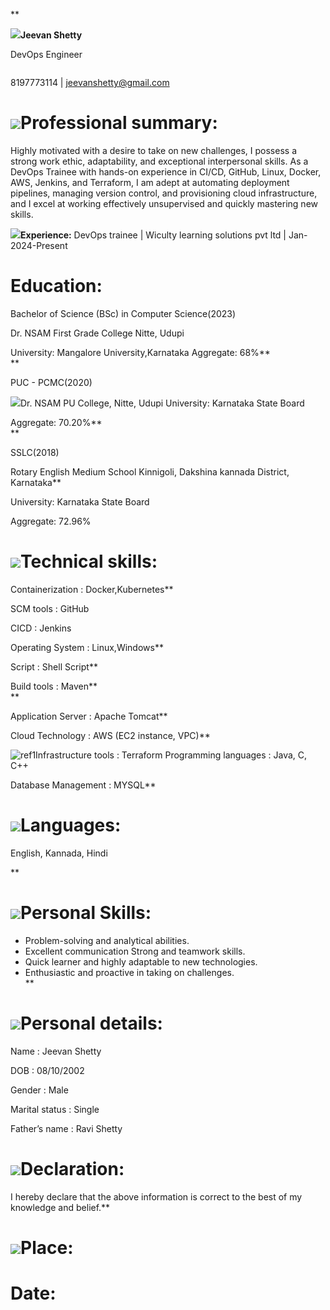 **  

![](Aspose.Words.36b4a0b9-071a-414d-98ab-bc73aebe3020.001.png)**Jeevan Shetty** 

DevOps Engineer 

`                                                                      `8197773114   |  jeevanshetty@gmail.com 


# ![](Aspose.Words.36b4a0b9-071a-414d-98ab-bc73aebe3020.002.png)**Professional summary:**                                                                                 
Highly motivated with a desire to take on new challenges, I possess a strong work ethic, adaptability, and exceptional interpersonal skills. As a DevOps Trainee with hands-on experience in CI/CD, GitHub, Linux, Docker, AWS, Jenkins, and Terraform, I am adept at automating deployment pipelines, managing version control, and provisioning cloud infrastructure, and I excel at working effectively unsupervised and quickly mastering new skills. 

![](Aspose.Words.36b4a0b9-071a-414d-98ab-bc73aebe3020.003.png)**Experience:**                                                                                                    DevOps trainee |  Wiculty learning solutions pvt ltd | Jan-2024-Present  
# **Education:**                                                                                                           
Bachelor of Science (BSc) in Computer Science(2023)                                                                   

Dr. NSAM First Grade College Nitte, Udupi                                                                    

University: Mangalore University,Karnataka                                                                                   Aggregate: 68%**                         
**


PUC - PCMC(2020)                                                                                                                         

![](Aspose.Words.36b4a0b9-071a-414d-98ab-bc73aebe3020.004.png)Dr. NSAM PU College, Nitte, Udupi                                                                                               University: Karnataka State Board                                                                                                   

Aggregate: 70.20%**    
**


SSLC(2018)                                                                                                              

Rotary English Medium School Kinnigoli, Dakshina kannada District, Karnataka**   

University: Karnataka State Board                                                                                                   

Aggregate: 72.96%   
# ![](Aspose.Words.36b4a0b9-071a-414d-98ab-bc73aebe3020.005.png)**Technical skills:** 
Containerization                       : Docker,Kubernetes**                                                              

SCM tools                                : GitHub                                                                                           

CICD                                        : Jenkins                                                                                           

Operating System                     : Linux,Windows**                                                                    

Script                                        : Shell Script**                                                                     

Build tools                                : Maven**                                                                       
**


Application Server                   : Apache Tomcat**                                                                             

Cloud Technology                    : AWS (EC2 instance, VPC)**                                               

![ref1]Infrastructure tools                   : Terraform                                                                                      Programming languages           : Java, C, C++                                                                                 

Database Management             : MYSQL**  


# ![](Aspose.Words.36b4a0b9-071a-414d-98ab-bc73aebe3020.007.png)**Languages:**                                                                                                     
English, Kannada, Hindi 


**

# ![](Aspose.Words.36b4a0b9-071a-414d-98ab-bc73aebe3020.008.png)**Personal Skills:**                                                                                                         
* Problem-solving and analytical abilities. 
* Excellent communication Strong and teamwork skills. 
* Quick learner and highly adaptable to new technologies. 
* Enthusiastic and proactive in taking on challenges.   
**

# ![](Aspose.Words.36b4a0b9-071a-414d-98ab-bc73aebe3020.009.png)**Personal details:** 
Name : Jeevan Shetty 

DOB : 08/10/2002 

Gender : Male 

Marital status : Single 

Father’s name : Ravi Shetty 	 




# ![](Aspose.Words.36b4a0b9-071a-414d-98ab-bc73aebe3020.010.png)**Declaration:**                                                                                                   
I hereby declare that the above information is correct to the best of my knowledge  and belief.**   
# ![](Aspose.Words.36b4a0b9-071a-414d-98ab-bc73aebe3020.011.png)**Place:**                                                                                                              
# **Date:**   

[ref1]: Aspose.Words.36b4a0b9-071a-414d-98ab-bc73aebe3020.006.png
